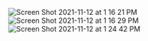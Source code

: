 ![Screen Shot 2021-11-12 at 1 16 21 PM](https://user-images.githubusercontent.com/72265885/141536372-7c6f3588-722a-4110-ba3d-a61620441b64.png)
![Screen Shot 2021-11-12 at 1 16 29 PM](https://user-images.githubusercontent.com/72265885/141536375-2907eaaa-ba0e-4a05-ba98-a4b78ccd0737.png)
![Screen Shot 2021-11-12 at 1 24 42 PM](https://user-images.githubusercontent.com/72265885/141536378-c1e4c2ad-aa2b-4edb-9782-af5a73af1008.png)
